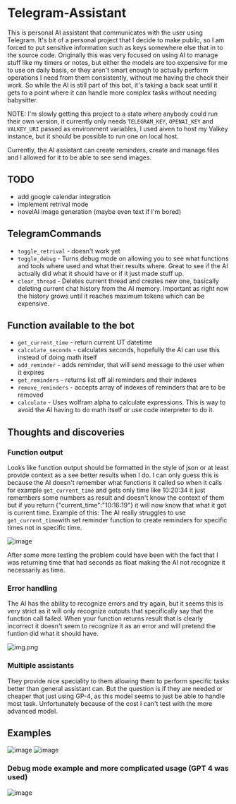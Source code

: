 # Telegram-Assistant

This is personal AI assistant that communicates with the user using Telegram. It's bit of a personal project that I decide to make public, so I am forced to put sensitive information such as keys somewhere else that in to the source code. 
Originally this was very focused on using AI to manage stuff like my timers or notes, but either the models are too expensive for me to use on daily basis, or they aren't smart enough to actually perform operations I need from them consistently, without me having the check their work. 
So while the AI is still part of this bot, it's taking a back seat until it gets to a point where it can handle more complex tasks without needing babysitter. 

NOTE: I'm slowly getting this project to a state where anybody could run their own version, it currently only needs `TELEGRAM_KEY`, `OPENAI_KEY` and `VALKEY_URI` passed as environment variables, I used aiven to host my Valkey instance, but it should be possible to run one on local host.

Currently, the AI assistant can create reminders, create and manage files and I allowed for it to be able to see send images. 

## TODO 
- add google calendar integration
- implement retrival mode
- novelAI image generation (maybe even text if I'm bored)


## TelegramCommands 
- `toggle_retrival` - doesn't work yet
- `toggle_debug` - Turns debug mode on allowing you to see what functions and tools where used and what their results where. Great to see if the AI actually did what it should have or if it just made stuff up.
- `clear_thread` - Deletes current thread and creates new one, basically deleting current chat history from the AI memory. Important as right now the history grows until it reaches maximum tokens which can be expensive. 

## Function available to the bot 
- `get_current_time` - return current UT datetime
- `calculate_seconds` - calculates seconds, hopefully the AI can use this instead of doing math itself
- `add_reminder` - adds reminder, that will send message to the user when it expires
- `get_reminders` - returns list off all reminders and their indexes
- `remove_reminders` - accepts array of indexes of reminders that are to be removed 
- `calculate` - Uses wolfram alpha to calculate expressions. This is way to avoid the AI having to do math itself or use code interpreter to do it.

## Thoughts and discoveries

### Function output 
Looks like function output should be formatted in the style of json or at least provide context as a see better results when I do. 
I can only guess this is because the AI doesn't remember what functions it called so when it calls for example `get_current_time` and gets only time like 10:20:34 
it just remembers some numbers as result and doesn't know the context of them but if you return {"current_time":"10:16:19"} it will now know that what it got is current time. 
Example of this: The AI really struggles to use `get_current_time`with set reminder function to create reminders for specific times not in specific time.

![image](https://i.imgur.com/jJj0pVN.png)

After some more testing the problem could have been with the fact that I was returning time that had seconds as float making the AI not recognize it necessarily  as time.

### Error handling
The AI has the ability to recognize errors and try again, but it seems this is very strict as it will only recognize outputs that specifically say that the function call failed. 
When your function returns result that is clearly incorrect it doesn't seem to recognize it as an error and will pretend the funtion did what it should have. 

![img.png](https://i.imgur.com/ihSAPrS.png)

### Multiple assistants
They provide nice speciality to them allowing them to perform specific tasks better than general assistant can. 
But the question is if they are needed or cheaper that just using GP-4, as this model seems to just be able to handle most task. 
Unfortunately because of the cost I can't test with the more advanced model.


## Examples 
![image](https://github.com/Llyfrs/Telegram-Assistant/assets/59464917/625d79b4-26fa-414f-bb47-70d4aae3e9be)
![image](https://github.com/Llyfrs/Telegram-Assistant/assets/59464917/cdab55c2-5e5c-481b-93d0-1b94db21c0c7)


### Debug mode example and more complicated usage (GPT 4 was used)

![image](https://github.com/Llyfrs/Telegram-Assistant/assets/59464917/2a4929ba-ae76-4785-9c28-b05a3478bf08)
